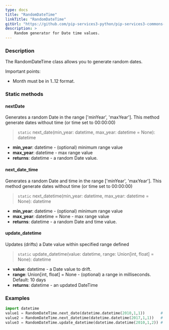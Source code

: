 ```yaml
---
type: docs
title: "RandomDateTime"
linkTitle: "RandomDateTime"
gitUrl: "https://github.com/pip-services3-python/pip-services3-commons-python"
description: >
    Random generator for Date time values.
---
```


### Description

The RandomDateTime class allows you to generate random dates.

Important points:

- Month must be in 1..12 format.

### Static methods

#### nextDate
Generates a random Date in the range ['minYear', 'maxYear'].
This method generate dates without time (or time set to 00:00:00)

> `static` next_date(min_year: datetime, max_year: datetime = None): datetime

- **min_year**: datetime - (optional) minimum range value
- **max_year**: datetime - max range value
- **returns**: datetime - a random Date value.

#### next_date_time
Generates a random Date and time in the range ['minYear', 'maxYear'].
This method generate dates without time (or time set to 00:00:00)

> `static` next_datetime(min_year: datetime, max_year: datetime = None): datetime

- **min_year**: datetime - (optional) minimum range value
- **max_year**: datetime = None - max range value
- **returns**: datetime - a random Date and time value.

#### update_datetime
Updates (drifts) a Date value within specified range defined

> `static` update_datetime(value: datetime, range: Union[int, float] = None): datetime

- **value**: datetime - a Date value to drift.
- **range**: Union[int, float] = None - (optional) a range in milliseconds. Default: 10 days
- **returns**: datetime - an updated DateTime
### Examples

```python
import datetime
value1 = RandomDateTime.next_date(datetime.datetime(2010,1,1))       # Possible result: 2008-01-03
value2 = RandomDateTime.next_datetime(datetime.datetime(2017,1,1))   # Possible result: 2007-03-11 11:20:32
value3 = RandomDateTime.update_datetime(datetime.datetime(2010,1,2)) # Possible result: 2010-02-05 11:33:23
```
